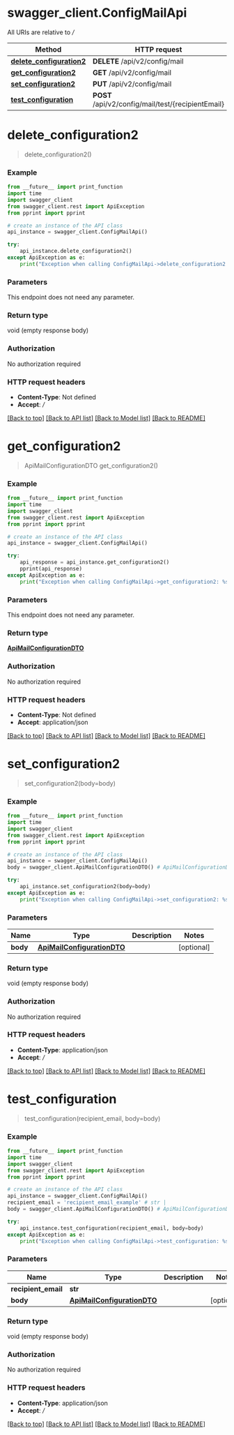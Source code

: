 # swagger_client.ConfigMailApi

All URIs are relative to _/_

| Method                                                              | HTTP request                                       | Description |
| ------------------------------------------------------------------- | -------------------------------------------------- | ----------- |
| [**delete_configuration2**](ConfigMailApi.md#delete_configuration2) | **DELETE** /api/v2/config/mail                     |
| [**get_configuration2**](ConfigMailApi.md#get_configuration2)       | **GET** /api/v2/config/mail                        |
| [**set_configuration2**](ConfigMailApi.md#set_configuration2)       | **PUT** /api/v2/config/mail                        |
| [**test_configuration**](ConfigMailApi.md#test_configuration)       | **POST** /api/v2/config/mail/test/{recipientEmail} |

# **delete_configuration2**

> delete_configuration2()

### Example

```python
from __future__ import print_function
import time
import swagger_client
from swagger_client.rest import ApiException
from pprint import pprint

# create an instance of the API class
api_instance = swagger_client.ConfigMailApi()

try:
    api_instance.delete_configuration2()
except ApiException as e:
    print("Exception when calling ConfigMailApi->delete_configuration2: %s\n" % e)
```

### Parameters

This endpoint does not need any parameter.

### Return type

void (empty response body)

### Authorization

No authorization required

### HTTP request headers

- **Content-Type**: Not defined
- **Accept**: _/_

[[Back to top]](#) [[Back to API list]](../README.md#documentation-for-api-endpoints) [[Back to Model list]](../README.md#documentation-for-models) [[Back to README]](../README.md)

# **get_configuration2**

> ApiMailConfigurationDTO get_configuration2()

### Example

```python
from __future__ import print_function
import time
import swagger_client
from swagger_client.rest import ApiException
from pprint import pprint

# create an instance of the API class
api_instance = swagger_client.ConfigMailApi()

try:
    api_response = api_instance.get_configuration2()
    pprint(api_response)
except ApiException as e:
    print("Exception when calling ConfigMailApi->get_configuration2: %s\n" % e)
```

### Parameters

This endpoint does not need any parameter.

### Return type

[**ApiMailConfigurationDTO**](ApiMailConfigurationDTO.md)

### Authorization

No authorization required

### HTTP request headers

- **Content-Type**: Not defined
- **Accept**: application/json

[[Back to top]](#) [[Back to API list]](../README.md#documentation-for-api-endpoints) [[Back to Model list]](../README.md#documentation-for-models) [[Back to README]](../README.md)

# **set_configuration2**

> set_configuration2(body=body)

### Example

```python
from __future__ import print_function
import time
import swagger_client
from swagger_client.rest import ApiException
from pprint import pprint

# create an instance of the API class
api_instance = swagger_client.ConfigMailApi()
body = swagger_client.ApiMailConfigurationDTO() # ApiMailConfigurationDTO |  (optional)

try:
    api_instance.set_configuration2(body=body)
except ApiException as e:
    print("Exception when calling ConfigMailApi->set_configuration2: %s\n" % e)
```

### Parameters

| Name     | Type                                                      | Description | Notes      |
| -------- | --------------------------------------------------------- | ----------- | ---------- |
| **body** | [**ApiMailConfigurationDTO**](ApiMailConfigurationDTO.md) |             | [optional] |

### Return type

void (empty response body)

### Authorization

No authorization required

### HTTP request headers

- **Content-Type**: application/json
- **Accept**: _/_

[[Back to top]](#) [[Back to API list]](../README.md#documentation-for-api-endpoints) [[Back to Model list]](../README.md#documentation-for-models) [[Back to README]](../README.md)

# **test_configuration**

> test_configuration(recipient_email, body=body)

### Example

```python
from __future__ import print_function
import time
import swagger_client
from swagger_client.rest import ApiException
from pprint import pprint

# create an instance of the API class
api_instance = swagger_client.ConfigMailApi()
recipient_email = 'recipient_email_example' # str |
body = swagger_client.ApiMailConfigurationDTO() # ApiMailConfigurationDTO |  (optional)

try:
    api_instance.test_configuration(recipient_email, body=body)
except ApiException as e:
    print("Exception when calling ConfigMailApi->test_configuration: %s\n" % e)
```

### Parameters

| Name                | Type                                                      | Description | Notes      |
| ------------------- | --------------------------------------------------------- | ----------- | ---------- |
| **recipient_email** | **str**                                                   |             |
| **body**            | [**ApiMailConfigurationDTO**](ApiMailConfigurationDTO.md) |             | [optional] |

### Return type

void (empty response body)

### Authorization

No authorization required

### HTTP request headers

- **Content-Type**: application/json
- **Accept**: _/_

[[Back to top]](#) [[Back to API list]](../README.md#documentation-for-api-endpoints) [[Back to Model list]](../README.md#documentation-for-models) [[Back to README]](../README.md)
